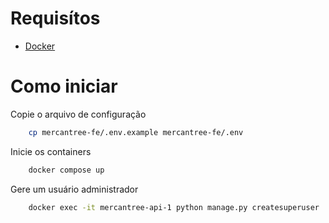 # Requisítos

- [Docker](https://www.docker.com/get-started/)

# Como iniciar

Copie o arquivo de configuração

```bash
    cp mercantree-fe/.env.example mercantree-fe/.env
```

Inicie os containers

```bash
    docker compose up
```

Gere um usuário administrador

```bash
    docker exec -it mercantree-api-1 python manage.py createsuperuser
```
